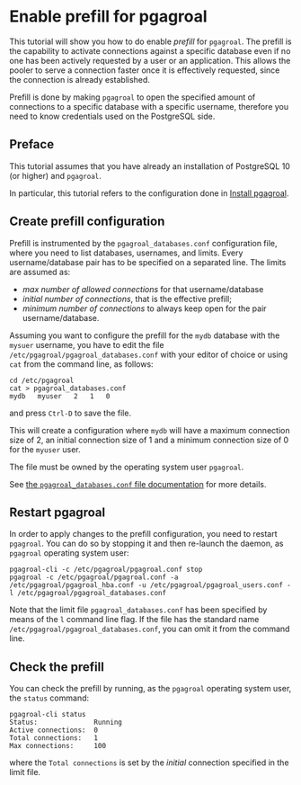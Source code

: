 # Enable prefill for pgagroal

This tutorial will show you how to do enable *prefill* for `pgagroal`.
The prefill is the capability to activate connections against a specific database
even if no one has been actively requested by a user or an application. This allows the pooler
to serve a connection faster once it is effectively requested, since the connection is already
established.

Prefill is done by making `pgagroal` to open the specified amount of connections to a specific database with a specific username, therefore you need to know credentials used on the PostgreSQL side.

## Preface

This tutorial assumes that you have already an installation of PostgreSQL 10 (or higher) and `pgagroal`.

In particular, this tutorial refers to the configuration done in [Install pgagroal](https://github.com/pgagroal/pgagroal/blob/main/doc/tutorial/01_install.md).


## Create prefill configuration

Prefill is instrumented by the `pgagroal_databases.conf` configuration file, where you need
to list databases, usernames, and limits.
Every username/database pair has to be specified on a separated line.
The limits are assumed as:
- *max number of allowed connections* for that username/database
- *initial number of connections*, that is the effective prefill;
- *minimum number of connections* to always keep open for the pair username/database.

Assuming you want to configure the prefill for the `mydb` database with the `mysuer` username,
you have to edit the file `/etc/pgagroal/pgagroal_databases.conf` with your editor of choice
or using `cat` from the command line, as follows:

```
cd /etc/pgagroal
cat > pgagroal_databases.conf
mydb   myuser   2   1   0
```

and press `Ctrl-D` to save the file.

This will create a configuration where `mydb` will have a maximum connection size of 2,
an initial connection size of 1 and a minimum connection size of 0 for the `myuser` user.

The file must be owned by the operating system user `pgagroal`.

See [the `pgagroal_databases.conf` file documentation](https://github.com/agroal/pgagroal/blob/master/doc/CONFIGURATION.md#pgagroal_databases-configuration) for more details.

## Restart pgagroal

In order to apply changes to the prefill configuration, you need to restart `pgagroal`.
You can do so by stopping it and then re-launch the daemon, as `pgagroal` operating system user:

```
pgagroal-cli -c /etc/pgagroal/pgagroal.conf stop
pgagroal -c /etc/pgagroal/pgagroal.conf -a /etc/pgagroal/pgagroal_hba.conf -u /etc/pgagroal/pgagroal_users.conf -l /etc/pgagroal/pgagroal_databases.conf
```

Note that the limit file `pgagroal_databases.conf` has been specified by means of the `l` command line flag.
If the file has the standard name `/etc/pgagroal/pgagroal_databases.conf`, you can omit it from the command line.


## Check the prefill

You can check the prefill by running, as the `pgagroal` operating system user, the `status` command:

```
pgagroal-cli status
Status:              Running
Active connections:  0
Total connections:   1
Max connections:     100

```

where the `Total connections` is set by the *initial* connection specified in the limit file.
